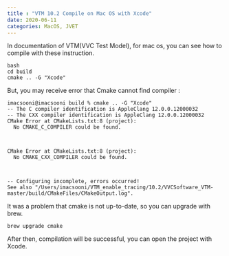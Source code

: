 ```yaml
---
title : "VTM 10.2 Compile on Mac OS with Xcode"
date: 2020-06-11
categories: MacOS, JVET
---
```



In documentation of VTM(VVC Test Model), for mac os, you can see how to compile with these instruction.<br>

```
bash
cd build
cmake .. -G "Xcode"
```

But, you may receive error that Cmake cannot find compiler :

```
imacsooni@imacsooni build % cmake .. -G "Xcode"
-- The C compiler identification is AppleClang 12.0.0.12000032
-- The CXX compiler identification is AppleClang 12.0.0.12000032
CMake Error at CMakeLists.txt:8 (project):
  No CMAKE_C_COMPILER could be found.



CMake Error at CMakeLists.txt:8 (project):
  No CMAKE_CXX_COMPILER could be found.



-- Configuring incomplete, errors occurred!
See also "/Users/imacsooni/VTM_enable_tracing/10.2/VVCSoftware_VTM-master/build/CMakeFiles/CMakeOutput.log".
```

It was a problem that cmake is not up-to-date, so you can upgrade with brew.

```
brew upgrade cmake
```

After then, compilation will be successful, you can open the project with Xcode.
